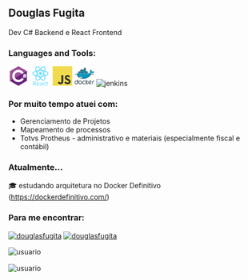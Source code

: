 ## Douglas Fugita
Dev C# Backend e React Frontend

### Languages and Tools:
<p align="left" > 
<img src="https://raw.githubusercontent.com/devicons/devicon/master/icons/csharp/csharp-original.svg" alt="csharp" width="40" height="40"/>
<img src="https://raw.githubusercontent.com/devicons/devicon/master/icons/react/react-original-wordmark.svg" alt="react" width="40" height="40"/>
<img src="https://raw.githubusercontent.com/devicons/devicon/master/icons/javascript/javascript-original.svg" alt="javascript" width="40" height="40"/>
<img src="https://raw.githubusercontent.com/devicons/devicon/master/icons/docker/docker-original-wordmark.svg" alt="docker" width="40" height="40"/>
<img src="https://www.vectorlogo.zone/logos/jenkins/jenkins-icon.svg" alt="jenkins" width="40" height="40"/>
</p>


### Por muito tempo atuei com:
* Gerenciamento de Projetos
* Mapeamento de processos
* Totvs Protheus - administrativo e materiais (especialmente fiscal e contábil)

### Atualmente... 
:mortar_board: estudando arquitetura no Docker Definitivo (https://dockerdefinitivo.com/)


<h3 align="left">Para me encontrar:</h3>
<p align="left">
<a href="https://linkedin.com/in/douglasfugita" target="blank">
<img align="center" src="https://www.vectorlogo.zone/logos/linkedin/linkedin-tile.svg" alt="douglasfugita" height="30" width="30" /></a>
<a href="https://github.com/DouglasFugita" target="blank">
<img align="center" src="https://www.vectorlogo.zone/logos/github/github-tile.svg" alt="douglasfugita" height="30" width="30" /></a>
</p>




<p>
<img align="center" src="https://github-readme-stats.vercel.app/api?username=DouglasFugita&show_icons=true&locale=en&theme=blue-green" alt="usuario" />
</p>
<p>
<img align="center" src="https://github-readme-stats.vercel.app/api/top-langs?username=DouglasFugita&show_icons=true&locale=en&layout=compact&theme=blue-green" alt="usuario" />
</p>


<!---
- 👋 Hi, I’m @DouglasFugita
- 👀 I’m interested in ...
- 🌱 I’m currently learning ...
- 💞️ I’m looking to collaborate on ...
- 📫 How to reach me ...


DouglasFugita/DouglasFugita is a ✨ special ✨ repository because its `README.md` (this file) appears on your GitHub profile.
You can click the Preview link to take a look at your changes.
--->
